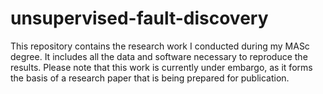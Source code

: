 
# unsupervised-fault-discovery
This repository contains the research work I conducted during my MASc degree. It includes all the data and software necessary to reproduce the results. Please note that this work is currently under embargo, as it forms the basis of a research paper that is being prepared for publication.

